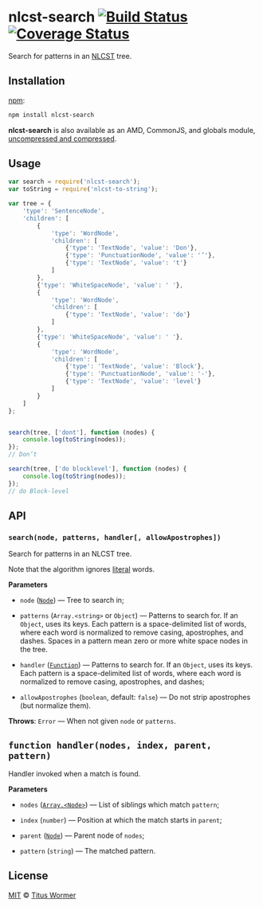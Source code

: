 # nlcst-search [![Build Status][travis-badge]][travis] [![Coverage Status][codecov-badge]][codecov]

Search for patterns in an [NLCST][nlcst] tree.

## Installation

[npm][npm-install]:

```bash
npm install nlcst-search
```

**nlcst-search** is also available as an AMD, CommonJS, and globals
module, [uncompressed and compressed][releases].

## Usage

```js
var search = require('nlcst-search');
var toString = require('nlcst-to-string');

var tree = {
    'type': 'SentenceNode',
    'children': [
        {
            'type': 'WordNode',
            'children': [
                {'type': 'TextNode', 'value': 'Don'},
                {'type': 'PunctuationNode', 'value': '’'},
                {'type': 'TextNode', 'value': 't'}
            ]
        },
        {'type': 'WhiteSpaceNode', 'value': ' '},
        {
            'type': 'WordNode',
            'children': [
                {'type': 'TextNode', 'value': 'do'}
            ]
        },
        {'type': 'WhiteSpaceNode', 'value': ' '},
        {
            'type': 'WordNode',
            'children': [
                {'type': 'TextNode', 'value': 'Block'},
                {'type': 'PunctuationNode', 'value': '-'},
                {'type': 'TextNode', 'value': 'level'}
            ]
        }
    ]
};


search(tree, ['dont'], function (nodes) {
    console.log(toString(nodes));
});
// Don’t

search(tree, ['do blocklevel'], function (nodes) {
    console.log(toString(nodes));
});
// do Block-level
```

## API

### `search(node, patterns, handler[, allowApostrophes])`

Search for patterns in an NLCST tree.

Note that the algorithm ignores [literal][literal] words.

**Parameters**

*   `node` ([`Node`][nlcst-node]) — Tree to search in;

*   `patterns` (`Array.<string>` or `Object`)
    — Patterns to search for. If an `Object`, uses its keys.
    Each pattern is a space-delimited list of words, where each
    word is normalized to remove casing, apostrophes, and dashes.
    Spaces in a pattern mean zero or more white space nodes in
    the tree.

*   `handler` ([`Function`][fn-handler])
    — Patterns to search for. If an `Object`, uses its keys.
    Each pattern is a space-delimited list of words, where each
    word is normalized to remove casing, apostrophes, and dashes;

*   `allowApostrophes` (`boolean`, default: `false`)
    — Do not strip apostrophes (but normalize them).

**Throws**: `Error` — When not given `node` or `patterns`.

## `function handler(nodes, index, parent, pattern)`

Handler invoked when a match is found.

**Parameters**

*   `nodes` ([`Array.<Node>`][nlcst-node])
    — List of siblings which match `pattern`;

*   `index` (`number`) — Position at which the match starts in `parent`;

*   `parent` ([`Node`][nlcst-node]) — Parent node of `nodes`;

*   `pattern` (`string`) — The matched pattern.

## License

[MIT][license] © [Titus Wormer][author]

<!-- Definitions -->

[travis-badge]: https://img.shields.io/travis/wooorm/nlcst-search.svg

[travis]: https://travis-ci.org/wooorm/nlcst-search

[codecov-badge]: https://img.shields.io/codecov/c/github/wooorm/nlcst-search.svg

[codecov]: https://codecov.io/github/wooorm/nlcst-search

[npm-install]: https://docs.npmjs.com/cli/install

[releases]: https://github.com/wooorm/nlcst-search/releases

[license]: LICENSE

[author]: http://wooorm.com

[nlcst]: https://github.com/wooorm/nlcst

[nlcst-node]: https://github.com/wooorm/nlcst#node

[literal]: https://github.com/wooorm/nlcst-is-literal

[fn-handler]: #function-handlernodes-index-parent-pattern
